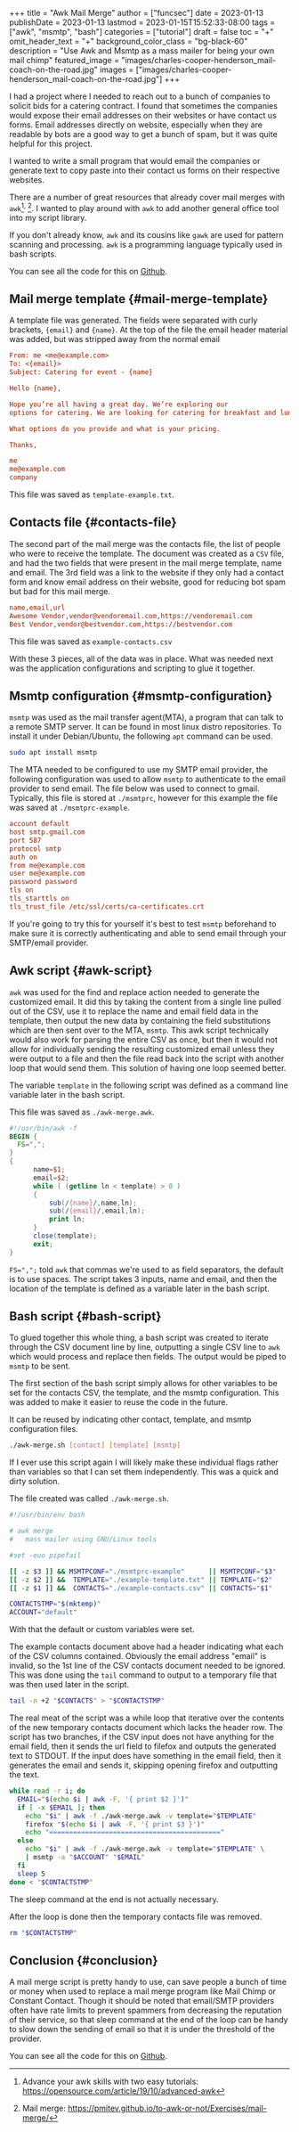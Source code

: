 +++
title = "Awk Mail Merge"
author = ["funcsec"]
date = 2023-01-13
publishDate = 2023-01-13
lastmod = 2023-01-15T15:52:33-08:00
tags = ["awk", "msmtp", "bash"]
categories = ["tutorial"]
draft = false
toc = "+"
omit_header_text = "+"
background_color_class = "bg-black-60"
description = "Use Awk and Msmtp as a mass mailer for being your own mail chimp"
featured_image = "images/charles-cooper-henderson_mail-coach-on-the-road.jpg"
images = ["images/charles-cooper-henderson_mail-coach-on-the-road.jpg"]
+++

I had a project where I needed to reach out to a bunch of companies to
solicit bids for a catering contract. I found that sometimes the
companies would expose their email addresses on their websites or have
contact us forms. Email addresses directly on website, especially when
they are readable by bots are a good way to get a bunch of spam, but
it was quite helpful for this project.

I wanted to write a small program that would email the companies or
generate text to copy paste into their contact us forms on their
respective websites.

There are a number of great resources that already cover mail merges
with `awk`[^fn:1]<sup>, </sup>[^fn:2]. I wanted to play around with `awk` to add another
general office tool into my script library.

If you don't already know, `awk` and its cousins like `gawk` are used
for pattern scanning and processing. `awk` is a programming language
typically used in bash scripts.

You can see all the code for this on [Github](https://github.com/funcsec/awk-merge).


## Mail merge template {#mail-merge-template}

A template file was generated. The fields were separated with curly
brackets, `{email}` and `{name}`. At the top of the file the email
header material was added, but was stripped away from the normal email

<a id="code-snippet--template-example"></a>
```cfg
From: me <me@example.com>
To: <{email}>
Subject: Catering for event - {name}

Hello {name},

Hope you’re all having a great day. We’re exploring our
options for catering. We are looking for catering for breakfast and lunch.

What options do you provide and what is your pricing.

Thanks,

me
me@example.com
company
```

This file was saved as `template-example.txt`.


## Contacts file {#contacts-file}

The second part of the mail merge was the contacts file, the list of
people who were to receive the template. The document was created as a
`CSV` file, and had the two fields that were present in the mail merge
template, name and email. The 3rd field was a link to the website if
they only had a contact form and know email address on their website,
good for reducing bot spam but bad for this mail merge.

<a id="code-snippet--contacts-example"></a>
```cfg
name,email,url
Awesome Vendor,vendor@vendoremail.com,https://vendoremail.com
Best Vendor,vendor@bestvendor.com,https://bestvendor.com
```

This file was saved as `example-contacts.csv`

With these 3 pieces, all of the data was in place. What was needed
next was the application configurations and scripting to glue it
together.


## Msmtp configuration {#msmtp-configuration}

`msmtp` was used as the mail transfer agent(MTA), a program that can
talk to a remote SMTP server. It can be found in most linux distro
repositories. To install it under Debian/Ubuntu, the following `apt`
command can be used.

```bash
sudo apt install msmtp
```

The MTA needed to be configured to use my SMTP email provider, the
following configuration was used to allow `msmtp` to authenticate to
the email provider to send email. The file below was used to connect
to gmail. Typically, this file is stored at `./msmtprc`, however for
this example the file was saved at `./msmtprc-example`.

```cfg
account default
host smtp.gmail.com
port 587
protocol smtp
auth on
from me@example.com
user me@example.com
password password
tls on
tls_starttls on
tls_trust_file /etc/ssl/certs/ca-certificates.crt
```

If you're going to try this for yourself it's best to test `msmtp`
beforehand to make sure it is correctly authenticating and able to
send email through your SMTP/email provider.


## Awk script {#awk-script}

`awk` was used for the find and replace action needed to generate the
customized email. It did this by taking the content from a single line
pulled out of the CSV, use it to replace the name and email field data
in the template, then output the new data by containing the field
substitutions which are then sent over to the MTA, `msmtp`. This awk
script technically would also work for parsing the entire CSV as once,
but then it would not allow for individually sending the resulting
customized email unless they were output to a file and then the file
read back into the script with another loop that would send them. This
solution of having one loop seemed better.

The variable `template` in the following script was defined as a command line
variable later in the bash script.

This file was saved as `./awk-merge.awk`.

<a id="code-snippet--awk-header"></a>
```awk
#!/usr/bin/awk -f
BEGIN {
  FS=",";
}
{
      name=$1;
      email=$2;
      while ( (getline ln < template) > 0 )
      {
	      sub(/{name}/,name,ln);
	      sub(/{email}/,email,ln);
	      print ln;
      }
      close(template);
      exit;
}
```

`FS=",";` told `awk` that commas we're used to as field separators,
the default is to use spaces. The script takes 3 inputs, name and
email, and then the location of the template is defined as a variable
later in the bash script.


## Bash script {#bash-script}

To glued together this whole thing, a bash script was created to
iterate through the CSV document line by line, outputting a single CSV
line to `awk` which would process and replace then fields. The
output would be piped to `msmtp` to be sent.

The first section of the bash script simply allows for other variables
to be set for the contacts CSV, the template, and the msmtp
configuration. This was added to make it easier to reuse the code in
the future.

It can be reused by indicating other contact, template, and msmtp
configuration files.

```bash
./awk-merge.sh [contact] [template] [msmtp]
```

If I ever use this script again I will likely make these individual
flags rather than variables so that I can set them independently. This
was a quick and dirty solution.

The file created was called `./awk-merge.sh`.

<a id="code-snippet--bash-header"></a>
```bash
#!/usr/bin/env bash

# awk merge
#   mass mailer using GNU/Linux tools

#set -euo pipefail

[[ -z $3 ]] && MSMTPCONF="./msmtprc-example"      || MSMTPCONF="$3"
[[ -z $2 ]] &&  TEMPLATE="./example-template.txt" || TEMPLATE="$2"
[[ -z $1 ]] &&  CONTACTS="./example-contacts.csv" || CONTACTS="$1"

CONTACTSTMP="$(mktemp)"
ACCOUNT="default"
```

With that the default or custom variables were set.

The example contacts document above had a header indicating what each
of the CSV columns contained. Obviously the email address "email" is
invalid, so the 1st line of the CSV contacts document needed to be
ignored. This was done using the `tail` command to output to a
temporary file that was then used later in the script.

<a id="code-snippet--bash-contacts"></a>
```bash
tail -n +2 "$CONTACTS" > "$CONTACTSTMP"
```

The real meat of the script was a while loop that iterative over the
contents of the new temporary contacts document which lacks the header
row. The script has two branches, if the CSV input does not have
anything for the email field, then it sends the url field to filefox
and outputs the generated text to STDOUT. If the input does have
something in the email field, then it generates the email and sends
it, skipping opening firefox and outputting the text.

<a id="code-snippet--bash-loop"></a>
```bash
while read -r i; do
  EMAIL="$(echo $i | awk -F, '{ print $2 }')"
  if [ -x $EMAIL ]; then
    echo "$i" | awk -f ./awk-merge.awk -v template="$TEMPLATE"
    firefox "$(echo $i | awk -F, '{ print $3 }')"
    echo "==========================================="
  else
    echo "$i" | awk -f ./awk-merge.awk -v template="$TEMPLATE" \
    | msmtp -a "$ACCOUNT" "$EMAIL"
  fi
  sleep 5
done < "$CONTACTSTMP"
```

The sleep command at the end is not actually necessary.

After the loop is done then the temporary contacts file was removed.

<a id="code-snippet--bash-cleanup"></a>
```bash
rm "$CONTACTSTMP"
```


## Conclusion {#conclusion}

A mail merge script is pretty handy to use, can save people a bunch of
time or money when used to replace a mail merge program like Mail
Chimp or Constant Contact. Though it should be noted that email/SMTP
providers often have rate limits to prevent spammers from decreasing
the reputation of their service, so that sleep command at the end of
the loop can be handy to slow down the sending of email so that it is
under the threshold of the provider.

You can see all the code for this on [Github](https://github.com/funcsec/awk-merge).

[^fn:1]: Advance your awk skills with two easy tutorials: <https://opensource.com/article/19/10/advanced-awk>
[^fn:2]: Mail merge: <https://pmitev.github.io/to-awk-or-not/Exercises/mail-merge/>